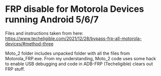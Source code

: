 FRP disable for Motorola Devices running Android 5/6/7
======================================================

Files and instructions taken from here: https://www.techeligible.com/2021/12/28/bypass-frp-all-motorola-devices/#method-three

Moto_2 folder includes unpacked folder with all the files from Motorola_FRP.exe. From my understanding, Moto_2 code uses some hack to enable USB debugging and code in ADB-FRP (Techeligible) clears out FRP stuff. 
